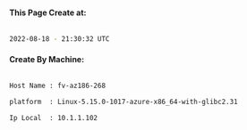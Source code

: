 
   
#### This Page Create at:

```bash

2022-08-18 - 21:30:32 UTC

```

#### Create By Machine:

```bash

Host Name : fv-az186-268

platform  : Linux-5.15.0-1017-azure-x86_64-with-glibc2.31

Ip Local  : 10.1.1.102

```

